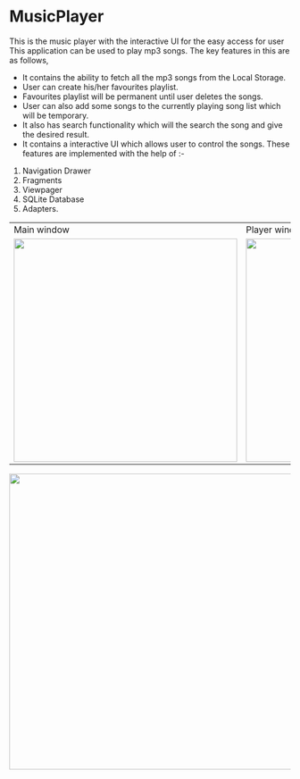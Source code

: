 # MusicPlayer
This is the music player with the interactive UI for the easy access for user
This application can be used to play mp3 songs. The key features in this are as follows,
* It contains the ability to fetch all the mp3 songs from the Local Storage. 
* User can create his/her favourites playlist.
* Favourites playlist will be permanent until user deletes the songs.
* User can also add some songs to the currently playing song list which will be temporary.
* It also has search functionality which will the search the song and give the desired result.
* It contains a interactive UI which allows user to control the songs. 
These features are implemented with the help of :-
1. Navigation Drawer
2. Fragments
3. Viewpager
4. SQLite Database
5. Adapters.

<table>
  <tr>
    <td>Main window</td>
    <td>Player window</td>
  </tr>
  <tr>
    <td><img src="https://user-images.githubusercontent.com/49745411/102716946-5123cf00-4309-11eb-8c8a-3c80cbf2e1b6.png" width=400></td>
    <td><img src="https://user-images.githubusercontent.com/49745411/102717022-d4ddbb80-4309-11eb-86cf-88014ee59cad.png" width=400></td>
  </tr>
 </table>


<p align="center">
  
  <img src="https://user-images.githubusercontent.com/49745411/102717024-d9a26f80-4309-11eb-9f08-6ac3a86ae3bc.png" width="750" height="530">
